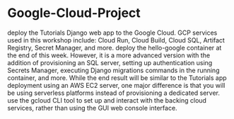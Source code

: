 # Google-Cloud-Project


  deploy the Tutorials Django web app to the Google Cloud. 
  GCP services used in this workshop include: Cloud Run, Cloud Build, Cloud SQL, Artifact Registry, Secret Manager, and more.
   deploy the hello-google container at the end of this week. However, it is a more advanced version with the addition of provisioning an SQL server, setting up authentication using Secrets Manager, executing Django migrations commands in the running container, and more. 
    While the end result will be similar to the Tutorials app deployment using an AWS EC2 server, one major difference is that you will be using serverless platforms instead of provisioning a dedicated server.
use the gcloud CLI tool to set up and interact with the backing cloud services, rather than using the GUI web console interface.
